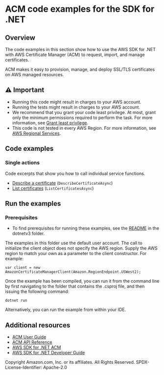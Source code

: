 # ACM code examples for the SDK for .NET

## Overview
The code examples in this section show how to use the AWS SDK for .NET with AWS Certificate Manager (ACM)
to request, import, and manage certificates.

ACM makes it easy to provision, manage, and deploy SSL/TLS certificates on AWS
managed resources.

## ⚠️ Important
* Running this code might result in charges to your AWS account.
* Running the tests might result in charges to your AWS account.
* We recommend that you grant your code least privilege. At most, grant only the minimum permissions required to perform the task. For more information, see [Grant least privilege](https://docs.aws.amazon.com/IAM/latest/UserGuide/best-practices.html#grant-least-privilege).
* This code is not tested in every AWS Region. For more information, see [AWS Regional Services](https://aws.amazon.com/about-aws/global-infrastructure/regional-product-services).

## Code examples

### Single actions
Code excerpts that show you how to call individual service functions.

* [Describe a certificate](DescribeCertificates/DescribeCertificate/DescribeCertificate.cs) (`DescribeCertificateAsync`)
* [List certificates](ListCertificates/ListCertificates/ListCertificates.cs) (`ListCertificatesAsync`)

## Run the examples

### Prerequisites
* To find prerequisites for running these examples, see the
  [README](../README.md#Prerequisites) in the dotnetv3 folder.

The examples in this folder use the default user account. The call to
initialize the client object does not specify the AWS region. Supply
the AWS region to match your own as a parameter to the client constructor. For
example:

```
var client = new AmazonCertificateManagerClient(Amazon.RegionEndpoint.USWest2);
```

Once the example has been compiled, you can run it from the command line by
first navigating to the folder that contains the .csproj file, and then
issuing the following command:

```
dotnet run
```

Alternatively, you can run the example from within your IDE.

## Additional resources
* [ACM User Guide](https://docs.aws.amazon.com/acm/latest/userguide/acm-overview.html)
* [ACM API Reference](https://docs.aws.amazon.com/acm/latest/APIReference/Welcome.html)
* [AWS SDK for .NET ACM](https://docs.aws.amazon.com/sdkfornet/v3/apidocs/items/CertificateManager/NCertificateManager.html)
* [AWS SDK for .NET Developer Guide](https://docs.aws.amazon.com/sdk-for-net/v3/developer-guide/welcome.html)

Copyright Amazon.com, Inc. or its affiliates. All Rights Reserved. SPDX-License-Identifier: Apache-2.0